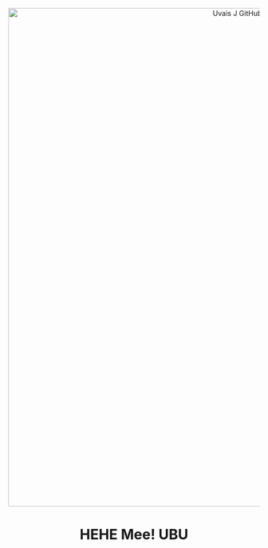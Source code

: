 
<p align="center">
  <img src="https://i.redd.it/czpc7vw5jeh11.png" alt="Uvais J GitHub Profile Banner" width="1000px">

</p>

<h1 align="center">HEHE Mee! UBU</h1>

